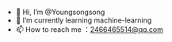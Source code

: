 - 👋 Hi, I’m @Youngsongsong
- 🌱 I’m currently learning  machine-learning
- 📫 How to reach me ：2466465514@qq.com

<!---
Youngsongsong/Youngsongsong is a ✨ special ✨ repository because its `README.md` (this file) appears on your GitHub profile.
You can click the Preview link to take a look at your changes.
--->
